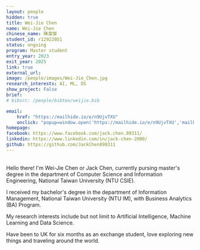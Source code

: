 ```yaml
---
layout: people
hidden: true
title: Wei-Jie Chen
name: Wei-Jie Chen
chinese_name: 陳韋傑
student_id: r12922051
status: ongoing
program: Master student
entry_year: 2023
exit_year: 2025
link: true
external_url:
image: /people/images/Wei-Jie_Chen.jpg
research_interests: AI, ML, DS
show_project: False
brief: 
# bibsrc: /people/bibtex/weijie.bib

email: 
    href: "https://mailhide.io/e/n9UjvTXU" 
    onclick: "popup=window.open('https://mailhide.io/e/n9UjvTXU','mailhidepopup','width=580,height=635'); return false;"
homepage: 
facebook: https://www.facebook.com/jack.chen.89311/
linkedin: https://www.linkedin.com/in/jack-chen-2000/
github: https://github.com/JackChen890311
---
```


<br />
Hello there!  
I'm Wei-Jie Chen or Jack Chen, currently pursing master's degree in the department of Computer Science and Information Engineering, National Taiwan University (NTU CSIE).  

I received my bachelor's degree in the department of Information Management, National Taiwan University (NTU IM), with Business Analytics (BA) Program.  

My research interests include but not limit to Artificial Intelligence, Machine Learning and Data Science.  

Have been to UK for six months as an exchange student, love exploring new things and traveling around the world.
